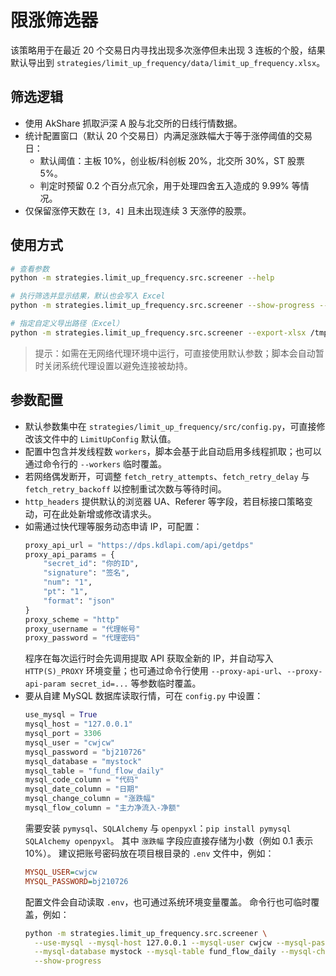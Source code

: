 # 限涨筛选器

该策略用于在最近 20 个交易日内寻找出现多次涨停但未出现 3 连板的个股，结果默认导出到 `strategies/limit_up_frequency/data/limit_up_frequency.xlsx`。

## 筛选逻辑

- 使用 AkShare 抓取沪深 A 股与北交所的日线行情数据。
- 统计配置窗口（默认 20 个交易日）内满足涨跌幅大于等于涨停阈值的交易日：
  - 默认阈值：主板 10%，创业板/科创板 20%，北交所 30%，ST 股票 5%。
  - 判定时预留 0.2 个百分点冗余，用于处理四舍五入造成的 9.99% 等情况。
- 仅保留涨停天数在 `[3, 4]` 且未出现连续 3 天涨停的股票。

## 使用方式

```bash
# 查看参数
python -m strategies.limit_up_frequency.src.screener --help

# 执行筛选并显示结果，默认也会写入 Excel
python -m strategies.limit_up_frequency.src.screener --show-progress --workers 12

# 指定自定义导出路径（Excel）
python -m strategies.limit_up_frequency.src.screener --export-xlsx /tmp/limitup.xlsx
```

> 提示：如需在无网络代理环境中运行，可直接使用默认参数；脚本会自动暂时关闭系统代理设置以避免连接被劫持。

## 参数配置

- 默认参数集中在 `strategies/limit_up_frequency/src/config.py`，可直接修改该文件中的 `LimitUpConfig` 默认值。
- 配置中包含并发线程数 `workers`，脚本会基于此自动启用多线程抓取；也可以通过命令行的 `--workers` 临时覆盖。
- 若网络偶发断开，可调整 `fetch_retry_attempts`、`fetch_retry_delay` 与 `fetch_retry_backoff` 以控制重试次数与等待时间。
- `http_headers` 提供默认的浏览器 UA、Referer 等字段，若目标接口策略变动，可在此处新增或修改请求头。
- 如需通过快代理等服务动态申请 IP，可配置：
  ```python
  proxy_api_url = "https://dps.kdlapi.com/api/getdps"
  proxy_api_params = {
      "secret_id": "你的ID",
      "signature": "签名",
      "num": "1",
      "pt": "1",
      "format": "json"
  }
  proxy_scheme = "http"
  proxy_username = "代理帐号"
  proxy_password = "代理密码"
  ```
  程序在每次运行时会先调用提取 API 获取全新的 IP，并自动写入 `HTTP(S)_PROXY` 环境变量；也可通过命令行使用 `--proxy-api-url`、`--proxy-api-param secret_id=...` 等参数临时覆盖。
- 要从自建 MySQL 数据库读取行情，可在 `config.py` 中设置：
  ```python
  use_mysql = True
  mysql_host = "127.0.0.1"
  mysql_port = 3306
  mysql_user = "cwjcw"
  mysql_password = "bj210726"
  mysql_database = "mystock"
  mysql_table = "fund_flow_daily"
  mysql_code_column = "代码"
  mysql_date_column = "日期"
  mysql_change_column = "涨跌幅"
  mysql_flow_column = "主力净流入-净额"
  ```
  需要安装 `pymysql`、`SQLAlchemy` 与 `openpyxl`：`pip install pymysql SQLAlchemy openpyxl`。
  其中 `涨跌幅` 字段应直接存储为小数（例如 0.1 表示 10%）。
  建议把账号密码放在项目根目录的 `.env` 文件中，例如：
  ```INI
  MYSQL_USER=cwjcw
  MYSQL_PASSWORD=bj210726
  ```
  配置文件会自动读取 `.env`，也可通过系统环境变量覆盖。
  命令行也可临时覆盖，例如：
  ```bash
  python -m strategies.limit_up_frequency.src.screener \
    --use-mysql --mysql-host 127.0.0.1 --mysql-user cwjcw --mysql-password bj210726 \
    --mysql-database mystock --mysql-table fund_flow_daily --mysql-change-column 涨跌幅 \
    --show-progress
  ```
